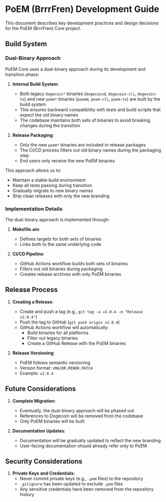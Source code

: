 # PoEM (BrrrFren) Development Guide

This document describes key development practices and design decisions for the PoEM (BrrrFren) Core project.

## Build System

### Dual-Binary Approach

PoEM Core uses a dual-binary approach during its development and transition phase:

1. **Internal Build System**:
   - Both legacy `dogecoin*` binaries (`dogecoind`, `dogecoin-cli`, `dogecoin-tx`) and new `poem*` binaries (`poemd`, `poem-cli`, `poem-tx`) are built by the build system
   - This ensures backward compatibility with tests and build scripts that expect the old binary names
   - The codebase maintains both sets of binaries to avoid breaking changes during the transition

2. **Release Packaging**:
   - Only the new `poem*` binaries are included in release packages
   - The CI/CD process filters out old binary names during the packaging step
   - End users only receive the new PoEM binaries

This approach allows us to:
- Maintain a stable build environment
- Keep all tests passing during transition
- Gradually migrate to new binary names
- Ship clean releases with only the new branding

### Implementation Details

The dual-binary approach is implemented through:

1. **Makefile.am**:
   - Defines targets for both sets of binaries
   - Links both to the same underlying code

2. **CI/CD Pipeline**:
   - GitHub Actions workflow builds both sets of binaries
   - Filters out old binaries during packaging
   - Creates release archives with only PoEM binaries

## Release Process

1. **Creating a Release**:
   - Create and push a tag (e.g., `git tag -a v2.0.4 -m "Release v2.0.4"`)
   - Push the tag to GitHub (`git push origin v2.0.4`)
   - GitHub Actions workflow will automatically:
     - Build binaries for all platforms
     - Filter out legacy binaries
     - Create a GitHub Release with the PoEM binaries

2. **Release Versioning**:
   - PoEM follows semantic versioning
   - Version format: `vMAJOR.MINOR.PATCH`
   - Example: `v2.0.4`

## Future Considerations

1. **Complete Migration**:
   - Eventually, the dual-binary approach will be phased out
   - References to Dogecoin will be removed from the codebase
   - Only PoEM binaries will be built

2. **Documentation Updates**:
   - Documentation will be gradually updated to reflect the new branding
   - User-facing documentation should already refer only to PoEM

## Security Considerations

1. **Private Keys and Credentials**:
   - Never commit private keys (e.g., `.pem` files) to the repository
   - `.gitignore` has been updated to exclude `.pem` files
   - Any sensitive credentials have been removed from the repository history
